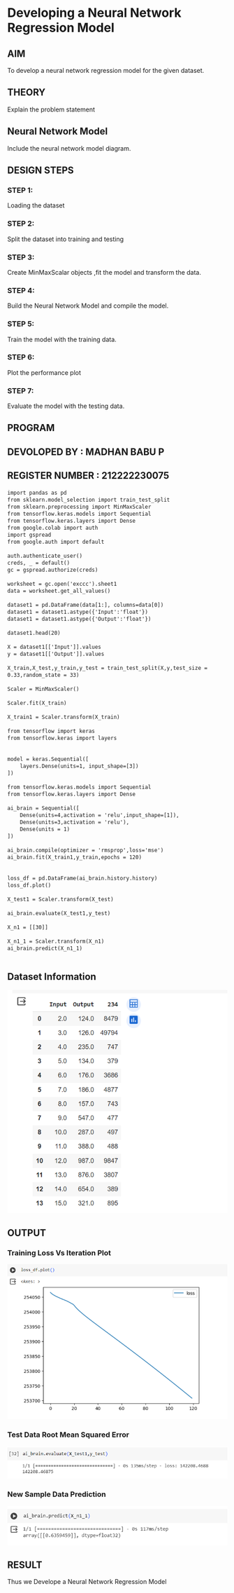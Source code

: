 # Developing a Neural Network Regression Model

## AIM

To develop a neural network regression model for the given dataset.

## THEORY

Explain the problem statement

## Neural Network Model

Include the neural network model diagram.

## DESIGN STEPS

### STEP 1:

Loading the dataset

### STEP 2:

Split the dataset into training and testing

### STEP 3:

Create MinMaxScalar objects ,fit the model and transform the data.

### STEP 4:

Build the Neural Network Model and compile the model.

### STEP 5:

Train the model with the training data.

### STEP 6:

Plot the performance plot

### STEP 7:

Evaluate the model with the testing data.

## PROGRAM
## DEVOLOPED BY : MADHAN BABU P
## REGISTER NUMBER : 212222230075
```
import pandas as pd
from sklearn.model_selection import train_test_split
from sklearn.preprocessing import MinMaxScaler
from tensorflow.keras.models import Sequential
from tensorflow.keras.layers import Dense
from google.colab import auth
import gspread
from google.auth import default

auth.authenticate_user()
creds, _ = default()
gc = gspread.authorize(creds)

worksheet = gc.open('exccc').sheet1
data = worksheet.get_all_values()

dataset1 = pd.DataFrame(data[1:], columns=data[0])
dataset1 = dataset1.astype({'Input':'float'})
dataset1 = dataset1.astype({'Output':'float'})

dataset1.head(20)

X = dataset1[['Input']].values
y = dataset1[['Output']].values

X_train,X_test,y_train,y_test = train_test_split(X,y,test_size = 0.33,random_state = 33)

Scaler = MinMaxScaler()

Scaler.fit(X_train)

X_train1 = Scaler.transform(X_train)

from tensorflow import keras
from tensorflow.keras import layers


model = keras.Sequential([
    layers.Dense(units=1, input_shape=[3])
])

from tensorflow.keras.models import Sequential
from tensorflow.keras.layers import Dense

ai_brain = Sequential([
    Dense(units=4,activation = 'relu',input_shape=[1]),
    Dense(units=3,activation = 'relu'),
    Dense(units = 1)
])

ai_brain.compile(optimizer = 'rmsprop',loss='mse')
ai_brain.fit(X_train1,y_train,epochs = 120)


loss_df = pd.DataFrame(ai_brain.history.history)
loss_df.plot()

X_test1 = Scaler.transform(X_test)

ai_brain.evaluate(X_test1,y_test)

X_n1 = [[30]]

X_n1_1 = Scaler.transform(X_n1)
ai_brain.predict(X_n1_1)


```
## Dataset Information

![output](./b.png)

## OUTPUT

### Training Loss Vs Iteration Plot

![output](./e.png)

### Test Data Root Mean Squared Error

![output](./d.png)

### New Sample Data Prediction

![output](./c.png)

## RESULT
Thus we Develope a Neural Network Regression Model